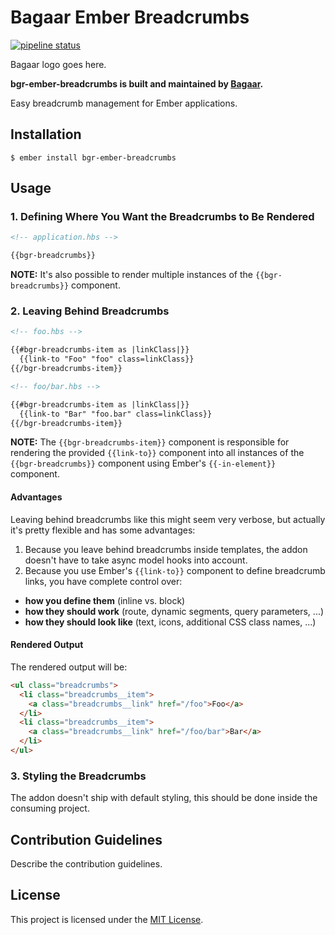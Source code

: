 # Bagaar Ember Breadcrumbs

[![pipeline status](https://git.bagaar.be/shelf/front-end/ember/bgr-ember-breadcrumbs/badges/develop/pipeline.svg)](https://git.bagaar.be/shelf/front-end/ember/bgr-ember-breadcrumbs/commits/develop)

Bagaar logo goes here.

**bgr-ember-breadcrumbs is built and maintained by [Bagaar](http://bagaar.be).**

Easy breadcrumb management for Ember applications.

## Installation

```shell
$ ember install bgr-ember-breadcrumbs
```

## Usage

### 1\. Defining Where You Want the Breadcrumbs to Be Rendered

```html
<!-- application.hbs -->

{{bgr-breadcrumbs}}
```

**NOTE:** It's also possible to render multiple instances of the `{{bgr-breadcrumbs}}` component.

### 2\. Leaving Behind Breadcrumbs

```html
<!-- foo.hbs -->

{{#bgr-breadcrumbs-item as |linkClass|}}
  {{link-to "Foo" "foo" class=linkClass}}
{{/bgr-breadcrumbs-item}}
```

```html
<!-- foo/bar.hbs -->

{{#bgr-breadcrumbs-item as |linkClass|}}
  {{link-to "Bar" "foo.bar" class=linkClass}}
{{/bgr-breadcrumbs-item}}
```

**NOTE:** The `{{bgr-breadcrumbs-item}}` component is responsible for rendering the provided `{{link-to}}` component into all instances of the `{{bgr-breadcrumbs}}` component using Ember's `{{-in-element}}` component.

#### Advantages

Leaving behind breadcrumbs like this might seem very verbose, but actually it's pretty flexible and has some advantages:

1. Because you leave behind breadcrumbs inside templates, the addon doesn't have to take async model hooks into account.
2. Because you use Ember's `{{link-to}}` component to define breadcrumb links, you have complete control over:
  - **how you define them** (inline vs. block)
  - **how they should work** (route, dynamic segments, query parameters, ...)
  - **how they should look like** (text, icons, additional CSS class names, ...)

#### Rendered Output

The rendered output will be:

```html
<ul class="breadcrumbs">
  <li class="breadcrumbs__item">
    <a class="breadcrumbs__link" href="/foo">Foo</a>
  </li>
  <li class="breadcrumbs__item">
    <a class="breadcrumbs__link" href="/foo/bar">Bar</a>
  </li>
</ul>
```

### 3\. Styling the Breadcrumbs

The addon doesn't ship with default styling, this should be done inside the consuming project.

## Contribution Guidelines

Describe the contribution guidelines.

## License

This project is licensed under the [MIT License](./LICENSE.md).

